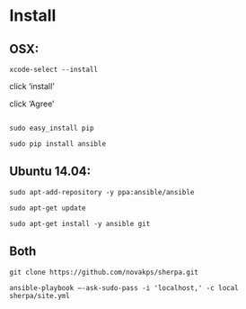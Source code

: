 # Install

## OSX:

```
xcode-select --install
```
click ‘install’

click ‘Agree’
```

sudo easy_install pip

sudo pip install ansible

```

## Ubuntu 14.04:

```
sudo apt-add-repository -y ppa:ansible/ansible 

sudo apt-get update

sudo apt-get install -y ansible git

```
## Both

```
git clone https://github.com/novakps/sherpa.git

ansible-playbook —-ask-sudo-pass -i 'localhost,' -c local sherpa/site.yml
```



